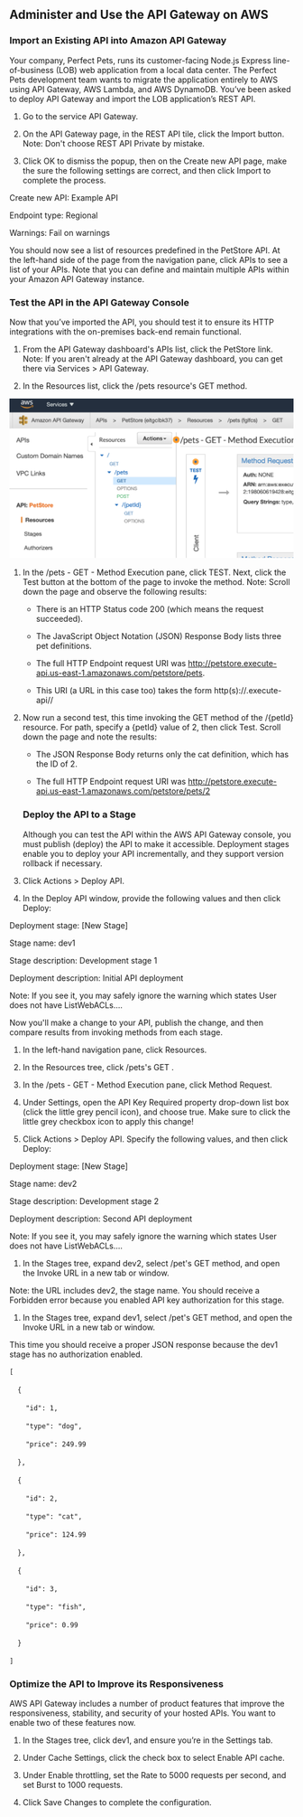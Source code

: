 ## Administer and Use the API Gateway on AWS

### Import an Existing API into Amazon API Gateway

Your company, Perfect Pets, runs its customer-facing Node.js Express line-of-business (LOB) web application from a local data center. The Perfect Pets development team wants to migrate the application entirely to AWS using API Gateway, AWS Lambda, and AWS DynamoDB. You’ve been asked to deploy API Gateway and import the LOB application’s REST API.


1. Go to the service API Gateway.

1. On the API Gateway page, in the REST API tile, click the Import button.
Note: Don't choose REST API Private by mistake.

1. Click OK to dismiss the popup, then on the Create new API page, make the sure the following settings are correct, and then click Import to complete the process.

Create new API: Example API

Endpoint type: Regional

Warnings: Fail on warnings

You should now see a list of resources predefined in the PetStore API. At the left-hand side of the page from the navigation pane, click APIs to see a list of your APIs. Note that you can define and maintain multiple APIs within your Amazon API Gateway instance.


### Test the API in the API Gateway Console


Now that you’ve imported the API, you should test it to ensure its HTTP integrations with the on-premises back-end remain functional.

1. From the API Gateway dashboard's APIs list, click the PetStore link.
   Note: If you aren't already at the API Gateway dashboard, you can get there via Services > API Gateway.

1. In the Resources list, click the /pets resource's GET method.

![API](https://github.com/IamVigneshC/AmazonWebServices/blob/main/AWS%20API%20Gateway/API.png)

1. In the /pets - GET - Method Execution pane, click TEST. Next, click the Test button at the bottom of the page to invoke the method.
   Note: Scroll down the page and observe the following results:

   - There is an HTTP Status code 200 (which means the request succeeded).

   - The JavaScript Object Notation (JSON) Response Body lists three pet definitions.

   - The full HTTP Endpoint request URI was http://petstore.execute-api.us-east-1.amazonaws.com/petstore/pets.

   - This URI (a URL in this case too) takes the form http(s)://<api-name>.execute-api<aws-region>/<api-name>/<resource-name>

1. Now run a second test, this time invoking the GET method of the /{petId} resource. For path, specify a {petId} value of 2, then click Test.
   Scroll down the page and note the results:

   - The JSON Response Body returns only the cat definition, which has the ID of 2.

   - The full HTTP Endpoint request URI was http://petstore.execute-api.us-east-1.amazonaws.com/petstore/pets/2
   
   
   ### Deploy the API to a Stage
   
   Although you can test the API within the AWS API Gateway console, you must publish (deploy) the API to make it accessible. Deployment stages enable you to deploy your API incrementally, and they support version rollback if necessary.

1. Click Actions > Deploy API.

1. In the Deploy API window, provide the following values and then click Deploy:

Deployment stage: [New Stage]

Stage name: dev1

Stage description: Development stage 1

Deployment description: Initial API deployment

Note: If you see it, you may safely ignore the warning which states User does not have ListWebACLs....

Now you'll make a change to your API, publish the change, and then compare results from invoking methods from each stage.

1. In the left-hand navigation pane, click Resources.

1. In the Resources tree, click /pets's GET .

1. In the /pets - GET - Method Execution pane, click Method Request.

1. Under Settings, open the API Key Required property drop-down list box (click the little grey pencil icon), and choose true. Make sure to click the little grey checkbox icon to apply this change!

1. Click Actions > Deploy API. Specify the following values, and then click Deploy:

Deployment stage: [New Stage]

Stage name: dev2

Stage description: Development stage 2

Deployment description: Second API deployment

Note: If you see it, you may safely ignore the warning which states User does not have ListWebACLs....

1. In the Stages tree, expand dev2, select /pet's GET method, and open the Invoke URL in a new tab or window.

Note: the URL includes dev2, the stage name. You should receive a Forbidden error because you enabled API key authorization for this stage.

1. In the Stages tree, expand dev1, select /pet's GET method, and open the Invoke URL in a new tab or window.

This time you should receive a proper JSON response because the dev1 stage has no authorization enabled.


    [

      {

        "id": 1,

        "type": "dog",

        "price": 249.99

      },

      {

        "id": 2,

        "type": "cat",

        "price": 124.99

      },

      {

        "id": 3,

        "type": "fish",

        "price": 0.99

      }

    ]
    
### Optimize the API to Improve its Responsiveness
    
AWS API Gateway includes a number of product features that improve the responsiveness, stability, and security of your hosted APIs. You want to enable two of these features now.

1. In the Stages tree, click dev1, and ensure you’re in the Settings tab.

1. Under Cache Settings, click the check box to select Enable API cache.

1. Under Enable throttling, set the Rate to 5000 requests per second, and set Burst to 1000 requests.

1. Click Save Changes to complete the configuration.

